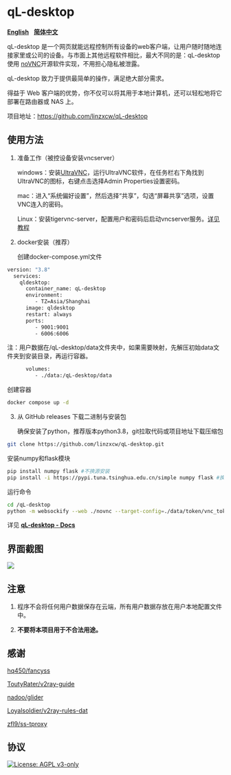 # qL-desktop

[**English**](https://github.com/linzxcw/qL-desktop/main/README.md)&nbsp;&nbsp;&nbsp;[**简体中文**](https://github.com/linzxcw/qL-desktop/main/README_zh.md)

qL-desktop 是一个网页就能远程控制所有设备的web客户端，让用户随时随地连接家里或公司的设备。与市面上其他远程软件相比，最大不同的是：qL-desktop使用 [noVNC](https://github.com/novnc/noVNC)开源软件实现，不用担心隐私被泄露。

qL-desktop 致力于提供最简单的操作，满足绝大部分需求。

得益于 Web 客户端的优势，你不仅可以将其用于本地计算机，还可以轻松地将它部署在路由器或 NAS 上。

项目地址：https://github.com/linzxcw/qL-desktop


## 使用方法

1. 准备工作（被控设备安装vncserver）
   
    windows：安装[UltraVNC](https://github.com/ultravnc/UltraVNC)，运行UltraVNC软件，在任务栏右下角找到UltraVNC的图标，右键点击选择Admin Properties设置密码。

    mac：进入“系统偏好设置”，然后选择“共享”，勾选“屏幕共享”选项，设置VNC连入的密码。

    Linux：安装tigervnc-server，配置用户和密码后启动vncserver服务。[详见教程](https://blog.csdn.net/u013105927/article/details/135550558)
	      
2. docker安装（推荐）

   创建docker-compose.yml文件
```bash
version: "3.8"
  services:
    qldesktop:
      container_name: qL-desktop
      environment:
         - TZ=Asia/Shanghai
      image: qldesktop
      restart: always
      ports:
         - 9001:9001
         - 6006:6006
```
   
   注：用户数据在/qL-desktop/data文件夹中，如果需要映射，先解压初始data文件夹到安装目录，再运行容器。
```bash   
      volumes:
         - ./data:/qL-desktop/data   
```
  
  创建容器
```bash
docker compose up -d
```

3. 从 GitHub releases 下载二进制与安装包

   确保安装了python，推荐版本python3.8，git拉取代码或项目地址下载压缩包
```bash
git clone https://github.com/linzxcw/qL-desktop.git
```
   
   安装numpy和flask模块
```bash   
pip install numpy flask #不换源安装
pip install -i https://pypi.tuna.tsinghua.edu.cn/simple numpy flask #换国内源安装
```

   运行命令
```bash   
cd /qL-desktop
python -m websockify --web ./novnc --target-config=./data/token/vnc_tokens.conf 9001 & python app.py
```


详见 [**qL-desktop - Docs**](https://qL-desktop.org/docs/prologue/introduction/)


## 界面截图

<img src="https://i.loli.net/2020/04/19/kp2oedPiSzVwgHJ.png" border="0">


## 注意

1. 程序不会将任何用户数据保存在云端，所有用户数据存放在用户本地配置文件中。

2. **不要将本项目用于不合法用途。**

## 感谢

[hq450/fancyss](https://github.com/hq450/fancyss)

[ToutyRater/v2ray-guide](https://github.com/ToutyRater/v2ray-guide/blob/master/routing/sitedata.md)

[nadoo/glider](https://github.com/nadoo/glider)

[Loyalsoldier/v2ray-rules-dat](https://github.com/Loyalsoldier/v2ray-rules-dat)

[zfl9/ss-tproxy](https://github.com/zfl9/ss-tproxy/blob/master/ss-tproxy)

## 协议

[![License: AGPL v3-only](https://img.shields.io/badge/License-AGPL%20v3-blue.svg)](https://www.gnu.org/licenses/agpl-3.0)
